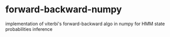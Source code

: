 # forward-backward-numpy
implementation of viterbi's forward-backward algo in numpy for HMM state probabilities inference
